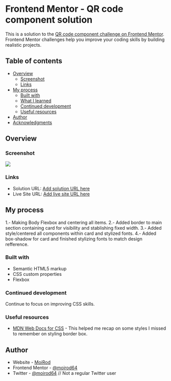 # Frontend Mentor - QR code component solution

This is a solution to the [QR code component challenge on Frontend Mentor](https://www.frontendmentor.io/challenges/qr-code-component-iux_sIO_H). Frontend Mentor challenges help you improve your coding skills by building realistic projects.

## Table of contents

- [Overview](#overview)
  - [Screenshot](#screenshot)
  - [Links](#links)
- [My process](#my-process)
  - [Built with](#built-with)
  - [What I learned](#what-i-learned)
  - [Continued development](#continued-development)
  - [Useful resources](#useful-resources)
- [Author](#author)
- [Acknowledgments](#acknowledgments)

## Overview

### Screenshot

![](./desktop-design-mydesign.jpeg)

### Links

- Solution URL: [Add solution URL here](https://your-solution-url.com)
- Live Site URL: [Add live site URL here](https://your-live-site-url.com)

## My process

1.- Making Body Flexbox and centering all items.
2.- Added border to main section containing card for visibility and stablishing fixed width.
3.- Added style/centered all components within card and stylized fonts.
4.- Added box-shadow for card and finished stylizing fonts to match design refference.

### Built with

- Semantic HTML5 markup
- CSS custom properties
- Flexbox

### Continued development

Continue to focus on improving CSS skills.

### Useful resources

- [MDN Web Docs for CSS](https://developer.mozilla.org/en-US/docs/Web/CSS) - This helped me recap on some styles I missed to remember on styling border box.

## Author

- Website - [MoiRod](https://github.com/moirod64)
- Frontend Mentor - [@moirod64](https://www.frontendmentor.io/profile/moirod64)
- Twitter - [@moirod64](https://www.twitter.com/moirod64) // Not a regular Twitter user
